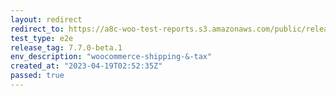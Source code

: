 ```yaml
---
layout: redirect
redirect_to: https://a8c-woo-test-reports.s3.amazonaws.com/public/release/7.7.0-beta.1/woocommerce-shipping-&-tax/e2e/index.html
test_type: e2e
release_tag: 7.7.0-beta.1
env_description: "woocommerce-shipping-&-tax"
created_at: "2023-04-19T02:52:35Z"
passed: true
---
```

